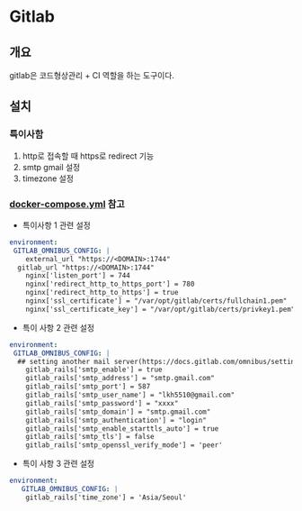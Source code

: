 # Gitlab

## 개요
gitlab은 코드형상관리 + CI 역할을 하는 도구이다.

## 설치
### 특이사함
1. http로 접속할 때 https로 redirect 기능
2. smtp gmail 설정
3. timezone 설정

### [docker-compose.yml](https://github.com/epicurus07/Dev-Env-Toolkit/blob/master/dockerfile/gitlab/docker-compose.yml) 참고

- 특이사항 1 관련 설정

```yaml
environment:
 GITLAB_OMNIBUS_CONFIG: |
	external_url "https://<DOMAIN>:1744"
  gitlab_url "https://<DOMAIN>:1744"
	nginx['listen_port'] = 744
	nginx['redirect_http_to_https_port'] = 780
	nginx['redirect_http_to_https'] = true
	nginx['ssl_certificate'] = "/var/opt/gitlab/certs/fullchain1.pem"
	nginx['ssl_certificate_key'] = "/var/opt/gitlab/certs/privkey1.pem"
```

- 특이 사항 2 관련 설정

```yaml
environment:
 GITLAB_OMNIBUS_CONFIG: |
  ## setting another mail server(https://docs.gitlab.com/omnibus/settings/smtp.html)
	gitlab_rails['smtp_enable'] = true
	gitlab_rails['smtp_address'] = "smtp.gmail.com"
	gitlab_rails['smtp_port'] = 587
	gitlab_rails['smtp_user_name'] = "lkh5510@gmail.com"
	gitlab_rails['smtp_password'] = "xxxx"
	gitlab_rails['smtp_domain'] = "smtp.gmail.com"
	gitlab_rails['smtp_authentication'] = "login"
	gitlab_rails['smtp_enable_starttls_auto'] = true
	gitlab_rails['smtp_tls'] = false
	gitlab_rails['smtp_openssl_verify_mode'] = 'peer'
```

- 특이 사항 3 관련 설정

```yaml
environment:
   GITLAB_OMNIBUS_CONFIG: |
    gitlab_rails['time_zone'] = 'Asia/Seoul'
```

